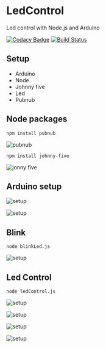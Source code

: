# LedControl
Led control with Node.js and Arduino

[![Codacy Badge](https://api.codacy.com/project/badge/Grade/efc779f66e184592877d609b0ca4fe9b)](https://app.codacy.com/app/kevinmmartins/LedControl?utm_source=github.com&utm_medium=referral&utm_content=kevinmmartins/LedControl&utm_campaign=Badge_Grade_Dashboard)
[![Build Status](https://travis-ci.org/kevinmmartins/LedControl.svg?branch=master)](https://travis-ci.org/kevinmmartins/LedControl)

## Setup
 - Arduino
 - Node
 - Johnny five
 - Led
 - Pubnub
 
 ## Node packages
 
 `npm install pubnub`
 
 ![pubnub](https://user-images.githubusercontent.com/20428703/42849360-46d119ac-89f9-11e8-9804-9bf9bb4598c5.PNG)
 
 `npm install johnny-five`
 
 ![jonny five](https://user-images.githubusercontent.com/20428703/42849554-0be41d70-89fa-11e8-9687-a18250c3d9d5.PNG)
 
 ## Arduino setup
 
  ![setup](https://user-images.githubusercontent.com/20428703/42849356-46688144-89f9-11e8-8a4a-89d979038025.png)
  
  ![setup](https://user-images.githubusercontent.com/20428703/42849357-468f996e-89f9-11e8-9ce3-c43cb1370ffc.png)
 
## Blink

 `node blinkLed.js`
 
   ![setup](https://user-images.githubusercontent.com/20428703/42849370-4f1ec000-89f9-11e8-8691-d3b11cf4d3d4.gif)
   
## Led Control

 `node ledControl.js`
 
  ![setup](https://user-images.githubusercontent.com/20428703/42849358-46aedb26-89f9-11e8-8c3d-95aab92f0c83.PNG)
  
  ![setup](https://user-images.githubusercontent.com/20428703/42849362-46f56c58-89f9-11e8-9e27-1eb40244ab3d.PNG)
   
  ![setup](https://user-images.githubusercontent.com/20428703/42849883-875510d0-89fb-11e8-8711-2c30c98f4518.PNG)
     
  ![setup](https://user-images.githubusercontent.com/20428703/42849369-4efc6eb0-89f9-11e8-9fa7-1f633851c1f6.JPG)
 
